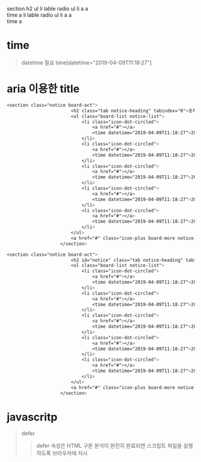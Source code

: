 section
    h2
    ul
        li 
            lable 
            radio
                ul
                    li
                        a
                            a  
                            time
            a
        li
            lable
            radio
                ul
                    li
                        a
                            a  
                            time
            a


# time
>  datetime 필요
>  time[datetime="2019-04-09T11:18:27"]


# aria 이용한 title
```css
<section class="notice board-act">
                        <h2 class="tab notice-heading" tabindex="0">공지사항</h2>
                        <ul class="board-list notice-list">
                            <li class="icon-dot-circled">
                                <a href="#"></a>
                                <time datetime="2019-04-09T11:18:27">2019.04.09</time>
                            </li>
                            <li class="icon-dot-circled">
                                <a href="#"></a>
                                <time datetime="2019-04-09T11:18:27">2019.04.09</time>
                            </li>
                            <li class="icon-dot-circled">
                                <a href="#"></a>
                                <time datetime="2019-04-09T11:18:27">2019.04.09</time>
                            </li>
                            <li class="icon-dot-circled">
                                <a href="#"></a>
                                <time datetime="2019-04-09T11:18:27">2019.04.09</time>
                            </li>
                            <li class="icon-dot-circled">
                                <a href="#"></a>
                                <time datetime="2019-04-09T11:18:27">2019.04.09</time>
                            </li>
                        </ul>
                        <a href="#" class="icon-plus board-more notice-more" title="공지사항" >더보기</a>
                    </section>
```
```css
<section class="notice board-act">
                        <h2 id="notice" class="tab notice-heading" tabindex="0">공지사항</h2>
                        <ul class="board-list notice-list">
                            <li class="icon-dot-circled">
                                <a href="#"></a>
                                <time datetime="2019-04-09T11:18:27">2019.04.09</time>
                            </li>
                            <li class="icon-dot-circled">
                                <a href="#"></a>
                                <time datetime="2019-04-09T11:18:27">2019.04.09</time>
                            </li>
                            <li class="icon-dot-circled">
                                <a href="#"></a>
                                <time datetime="2019-04-09T11:18:27">2019.04.09</time>
                            </li>
                            <li class="icon-dot-circled">
                                <a href="#"></a>
                                <time datetime="2019-04-09T11:18:27">2019.04.09</time>
                            </li>
                            <li class="icon-dot-circled">
                                <a href="#"></a>
                                <time datetime="2019-04-09T11:18:27">2019.04.09</time>
                            </li>
                        </ul>
                        <a href="#" class="icon-plus board-more notice-more" title="공지사항" aria-labelledby="notice">더보기</a>
                    </section>
```

# javascritp
>  defer
> >  defer 속성은 HTML 구문 분석이 완전히 완료되면 스크립트 파일을 실행하도록 브라우저에 지시